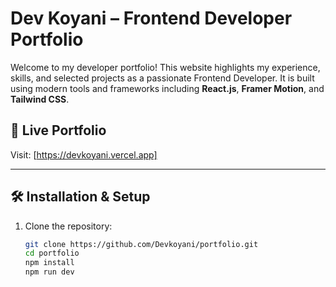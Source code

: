# Dev Koyani – Frontend Developer Portfolio

Welcome to my developer portfolio! This website highlights my experience, skills, and selected projects as a passionate Frontend Developer. It is built using modern tools and frameworks including **React.js**, **Framer Motion**, and **Tailwind CSS**.

## 🔗 Live Portfolio
Visit: [https://devkoyani.vercel.app]

---

## 🛠 Installation & Setup

1. Clone the repository:
   ```bash
   git clone https://github.com/Devkoyani/portfolio.git
   cd portfolio
   npm install
   npm run dev
